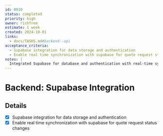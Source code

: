 ```yaml
---
id: 0010
status: completed
priority: high
owner: richfrem
estimate: 1 week
created: 2024-10-01
links:
  - docs/TASKS.md#backend--api
acceptance_criteria:
  - Supabase integration for data storage and authentication
  - Enable real time synchronization with supabase for quote request status changes
notes: |
  Integrated Supabase for database and authentication with real-time sync capabilities.
---
```


# Backend: Supabase Integration

## Details
- [x] Supabase integration for data storage and authentication
- [x] Enable real time synchronization with supabase for quote request status changes
